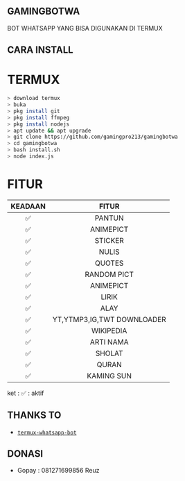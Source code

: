 ## GAMINGBOTWA
BOT WHATSAPP YANG BISA DIGUNAKAN DI TERMUX







## CARA INSTALL
# TERMUX
```bash
> download termux
> buka
> pkg install git
> pkg install ffmpeg
> pkg install nodejs
> apt update && apt upgrade
> git clone https://github.com/gamingpro213/gamingbotwa
> cd gamingbotwa
> bash install.sh
> node index.js
```


# FITUR

| KEADAAN       |               FITUR     |
| :-----------: | :--------------------------------:  |
|       ✅       |    PANTUN                         |
|       ✅       | ANIMEPICT                         |
|       ✅       | STICKER                           |
|       ✅       | NULIS                             |
|       ✅       | QUOTES                            |
|       ✅       | RANDOM PICT                       |
|       ✅       | ANIMEPICT                         |
|       ✅       | LIRIK                             |
|       ✅       | ALAY                              |
|       ✅       | YT,YTMP3,IG,TWT DOWNLOADER        |
|       ✅       | WIKIPEDIA                         |
|       ✅       | ARTI NAMA                         |
|       ✅       | SHOLAT                            |
|       ✅       | QURAN                             |
|       ✅       | KAMING SUN                        |

ket : ✅ : aktif




## THANKS TO
* [`termux-whatsapp-bot`](https://github.com/fdciabdul/termux-whatsapp-bot)

## DONASI
* Gopay : 081271699856 Reuz
